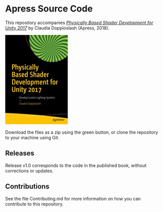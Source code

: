# Apress Source Code

This repository accompanies [*Physically Based Shader Development for Unity 2017*](http://www.apress.com/9781484233085) by Claudia Doppioslash (Apress, 2018).

[comment]: #cover
![Cover image](9781484233085.jpg)

Download the files as a zip using the green button, or clone the repository to your machine using Git.

## Releases

Release v1.0 corresponds to the code in the published book, without corrections or updates.

## Contributions

See the file Contributing.md for more information on how you can contribute to this repository.
